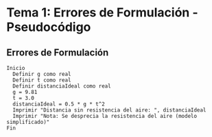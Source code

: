 # Tema 1: Errores de Formulación - Pseudocódigo
## Errores de Formulación
    Inicio
      Definir g como real
      Definir t como real
      Definir distanciaIdeal como real
      g = 9.81
      t = 3.0
      distanciaIdeal = 0.5 * g * t^2
      Imprimir "Distancia sin resistencia del aire: ", distanciaIdeal
      Imprimir "Nota: Se desprecia la resistencia del aire (modelo simplificado)"
    Fin
